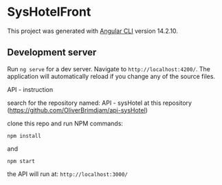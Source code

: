 # SysHotelFront

This project was generated with [Angular CLI](https://github.com/angular/angular-cli) version 14.2.10.

## Development server

Run `ng serve` for a dev server. Navigate to `http://localhost:4200/`. The application will automatically reload if you change any of the source files.

API - instruction

search for the repository named: API - sysHotel at this repository (https://github.com/OliverBrimdjam/api-sysHotel)

clone this repo and run NPM commands:

`npm install`

and

`npm start`

the API will run at: `http://localhost:3000/`
